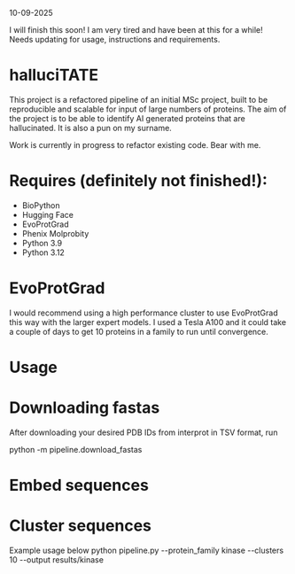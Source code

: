 10-09-2025

I will finish this soon! I am very tired and have been at this for a while! Needs updating for usage, instructions and requirements.

# halluciTATE

This project is a refactored pipeline of an initial MSc project, built to be reproducible and scalable for input of large numbers of proteins. The aim of the project is to be able to identify AI generated proteins that are hallucinated. It is also a pun on my surname.

Work is currently in progress to refactor existing code. Bear with me.

# Requires (definitely not finished!):

- BioPython
- Hugging Face
- EvoProtGrad
- Phenix Molprobity
- Python 3.9
- Python 3.12

# EvoProtGrad

I would recommend using a high performance cluster to use EvoProtGrad this way with the larger expert models. I used a Tesla A100 and it could take a couple of days to get 10 proteins in a family to run until convergence.


# Usage 

# Downloading fastas
After downloading your desired PDB IDs from interprot in TSV format, run

python -m pipeline.download_fastas

# Embed sequences

# Cluster sequences
Example usage below
python pipeline.py --protein_family kinase --clusters 10 --output results/kinase

